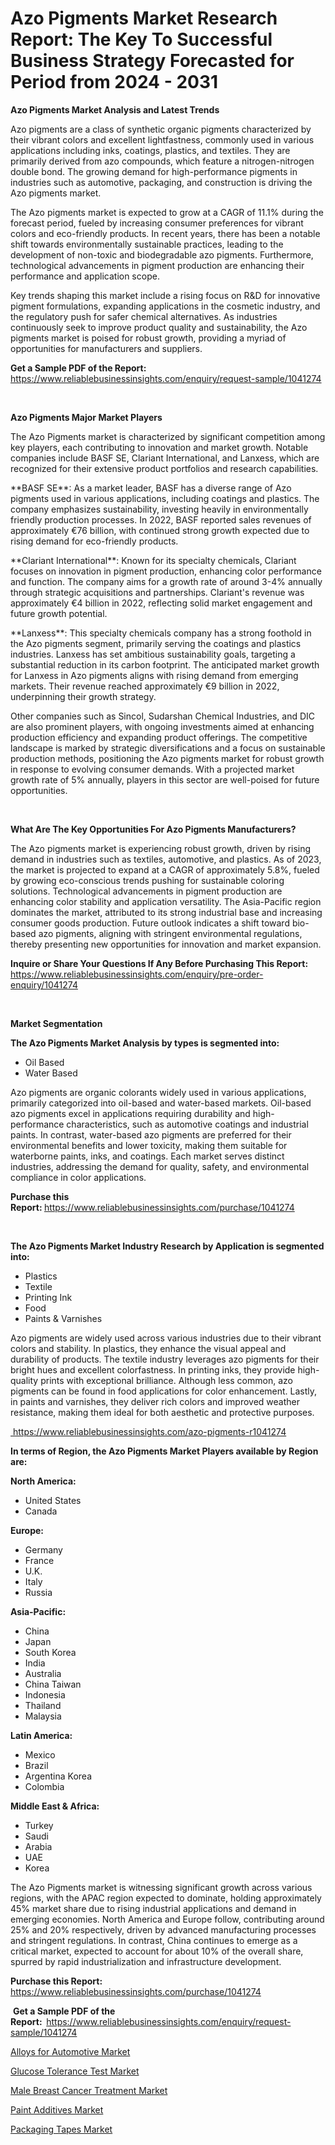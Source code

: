 <p><h1>Azo Pigments Market Research Report: The Key To Successful Business Strategy Forecasted for Period from 2024 - 2031</h1></p><p><strong>Azo Pigments Market Analysis and Latest Trends</strong></p>
<p><p>Azo pigments are a class of synthetic organic pigments characterized by their vibrant colors and excellent lightfastness, commonly used in various applications including inks, coatings, plastics, and textiles. They are primarily derived from azo compounds, which feature a nitrogen-nitrogen double bond. The growing demand for high-performance pigments in industries such as automotive, packaging, and construction is driving the Azo pigments market.</p><p>The Azo pigments market is expected to grow at a CAGR of 11.1% during the forecast period, fueled by increasing consumer preferences for vibrant colors and eco-friendly products. In recent years, there has been a notable shift towards environmentally sustainable practices, leading to the development of non-toxic and biodegradable azo pigments. Furthermore, technological advancements in pigment production are enhancing their performance and application scope.</p><p>Key trends shaping this market include a rising focus on R&D for innovative pigment formulations, expanding applications in the cosmetic industry, and the regulatory push for safer chemical alternatives. As industries continuously seek to improve product quality and sustainability, the Azo pigments market is poised for robust growth, providing a myriad of opportunities for manufacturers and suppliers.</p></p>
<p><strong>Get a Sample PDF of the Report:&nbsp;</strong> <a href="https://www.reliablebusinessinsights.com/enquiry/request-sample/1041274?utm_campaign=57&utm_medium=2&utm_source=Github&utm_content=ia&utm_term=15112024&utm_id=azo-pigments">https://www.reliablebusinessinsights.com/enquiry/request-sample/1041274</a></p>
<p>&nbsp;</p>
<p><strong>Azo Pigments Major Market Players</strong></p>
<p><p>The Azo Pigments market is characterized by significant competition among key players, each contributing to innovation and market growth. Notable companies include BASF SE, Clariant International, and Lanxess, which are recognized for their extensive product portfolios and research capabilities.</p><p>**BASF SE**: As a market leader, BASF has a diverse range of Azo pigments used in various applications, including coatings and plastics. The company emphasizes sustainability, investing heavily in environmentally friendly production processes. In 2022, BASF reported sales revenues of approximately €76 billion, with continued strong growth expected due to rising demand for eco-friendly products.</p><p>**Clariant International**: Known for its specialty chemicals, Clariant focuses on innovation in pigment production, enhancing color performance and function. The company aims for a growth rate of around 3-4% annually through strategic acquisitions and partnerships. Clariant's revenue was approximately €4 billion in 2022, reflecting solid market engagement and future growth potential.</p><p>**Lanxess**: This specialty chemicals company has a strong foothold in the Azo pigments segment, primarily serving the coatings and plastics industries. Lanxess has set ambitious sustainability goals, targeting a substantial reduction in its carbon footprint. The anticipated market growth for Lanxess in Azo pigments aligns with rising demand from emerging markets. Their revenue reached approximately €9 billion in 2022, underpinning their growth strategy.</p><p>Other companies such as Sincol, Sudarshan Chemical Industries, and DIC are also prominent players, with ongoing investments aimed at enhancing production efficiency and expanding product offerings. The competitive landscape is marked by strategic diversifications and a focus on sustainable production methods, positioning the Azo pigments market for robust growth in response to evolving consumer demands. With a projected market growth rate of 5% annually, players in this sector are well-poised for future opportunities.</p></p>
<p>&nbsp;</p>
<p><strong>What Are The Key Opportunities For Azo Pigments Manufacturers?</strong></p>
<p><p>The Azo pigments market is experiencing robust growth, driven by rising demand in industries such as textiles, automotive, and plastics. As of 2023, the market is projected to expand at a CAGR of approximately 5.8%, fueled by growing eco-conscious trends pushing for sustainable coloring solutions. Technological advancements in pigment production are enhancing color stability and application versatility. The Asia-Pacific region dominates the market, attributed to its strong industrial base and increasing consumer goods production. Future outlook indicates a shift toward bio-based azo pigments, aligning with stringent environmental regulations, thereby presenting new opportunities for innovation and market expansion.</p></p>
<p><strong>Inquire or Share Your Questions If Any Before Purchasing This Report:</strong> <a href="https://www.reliablebusinessinsights.com/enquiry/pre-order-enquiry/1041274?utm_campaign=57&utm_medium=2&utm_source=Github&utm_content=ia&utm_term=15112024&utm_id=azo-pigments">https://www.reliablebusinessinsights.com/enquiry/pre-order-enquiry/1041274</a></p>
<p>&nbsp;</p>
<p><strong>Market Segmentation</strong></p>
<p><strong>The Azo Pigments Market Analysis by types is segmented into:</strong></p>
<p><ul><li>Oil Based</li><li>Water Based</li></ul></p>
<p><p>Azo pigments are organic colorants widely used in various applications, primarily categorized into oil-based and water-based markets. Oil-based azo pigments excel in applications requiring durability and high-performance characteristics, such as automotive coatings and industrial paints. In contrast, water-based azo pigments are preferred for their environmental benefits and lower toxicity, making them suitable for waterborne paints, inks, and coatings. Each market serves distinct industries, addressing the demand for quality, safety, and environmental compliance in color applications.</p></p>
<p><strong>Purchase this Report:&nbsp;</strong><a href="https://www.reliablebusinessinsights.com/purchase/1041274?utm_campaign=57&utm_medium=2&utm_source=Github&utm_content=ia&utm_term=15112024&utm_id=azo-pigments">https://www.reliablebusinessinsights.com/purchase/1041274</a></p>
<p>&nbsp;</p>
<p><strong>The Azo Pigments Market Industry Research by Application is segmented into:</strong></p>
<p><ul><li>Plastics</li><li>Textile</li><li>Printing Ink</li><li>Food</li><li>Paints & Varnishes</li></ul></p>
<p><p>Azo pigments are widely used across various industries due to their vibrant colors and stability. In plastics, they enhance the visual appeal and durability of products. The textile industry leverages azo pigments for their bright hues and excellent colorfastness. In printing inks, they provide high-quality prints with exceptional brilliance. Although less common, azo pigments can be found in food applications for color enhancement. Lastly, in paints and varnishes, they deliver rich colors and improved weather resistance, making them ideal for both aesthetic and protective purposes.</p></p>
<p><a href="https://www.reliablebusinessinsights.com/azo-pigments-r1041274?utm_campaign=57&utm_medium=2&utm_source=Github&utm_content=ia&utm_term=15112024&utm_id=azo-pigments">&nbsp;https://www.reliablebusinessinsights.com/azo-pigments-r1041274</a></p>
<p><strong>In terms of Region, the Azo Pigments Market Players available by Region are:</strong></p>
<p>
    <p> <strong> North America: </strong>
        <ul>
            <li>United States</li>
            <li>Canada</li>
        </ul>
        </p> 
    <p> <strong> Europe: </strong>
        <ul>
            <li>Germany</li>
            <li>France</li>
            <li>U.K.</li>
            <li>Italy</li>
            <li>Russia</li>
        </ul>
        </p> 
    <p> <strong> Asia-Pacific: </strong>
        <ul>
            <li>China</li>
            <li>Japan</li>
            <li>South Korea</li>
            <li>India</li>
            <li>Australia</li>
            <li>China Taiwan</li>
            <li>Indonesia</li>
            <li>Thailand</li>
            <li>Malaysia</li>
        </ul>
        </p> 
    <p> <strong> Latin America: </strong>
        <ul>
            <li>Mexico</li>
            <li>Brazil</li>
            <li>Argentina Korea</li>
            <li>Colombia</li>
        </ul>
        </p> 
    <p> <strong> Middle East & Africa: </strong>
        <ul>
            <li>Turkey</li>
            <li>Saudi</li>
            <li>Arabia</li>
            <li>UAE</li>
            <li>Korea</li>
        </ul>
    </p>
    </p>
<p><p>The Azo Pigments market is witnessing significant growth across various regions, with the APAC region expected to dominate, holding approximately 45% market share due to rising industrial applications and demand in emerging economies. North America and Europe follow, contributing around 25% and 20% respectively, driven by advanced manufacturing processes and stringent regulations. In contrast, China continues to emerge as a critical market, expected to account for about 10% of the overall share, spurred by rapid industrialization and infrastructure development.</p></p>
<p><strong>Purchase this Report: </strong><a href="https://www.reliablebusinessinsights.com/purchase/1041274?utm_campaign=57&utm_medium=2&utm_source=Github&utm_content=ia&utm_term=15112024&utm_id=azo-pigments">https://www.reliablebusinessinsights.com/purchase/1041274</a></p>
<p>&nbsp;<strong>Get a Sample PDF of the Report:&nbsp;&nbsp;</strong><a href="https://www.reliablebusinessinsights.com/enquiry/request-sample/1041274?utm_campaign=57&utm_medium=2&utm_source=Github&utm_content=ia&utm_term=15112024&utm_id=azo-pigments">https://www.reliablebusinessinsights.com/enquiry/request-sample/1041274</a></p>
<p><strong></strong></p>
<p><p><a href="https://github.com/AshrafKhan865/Market-Research-Report-List-1/blob/main/alloys-for-automotive-market.md?utm_campaign=57&utm_medium=2&utm_source=Github&utm_content=ia&utm_term=15112024&utm_id=azo-pigments">Alloys for Automotive Market</a></p><p><a href="https://issuu.com/reportprime-2/docs/glucose-tolerance-test-market-size-_55fe44c3531a17?utm_campaign=57&utm_medium=2&utm_source=Github&utm_content=ia&utm_term=15112024&utm_id=azo-pigments">Glucose Tolerance Test Market</a></p><p><a href="https://issuu.com/reportprime-2/docs/male-breast-cancer-treatment-market_aa08b2b13b23eb?utm_campaign=57&utm_medium=2&utm_source=Github&utm_content=ia&utm_term=15112024&utm_id=azo-pigments">Male Breast Cancer Treatment Market</a></p><p><a href="https://www.linkedin.com/pulse/paint-additives-market-emerging-trends-future-prospects-period-o84ic?utm_campaign=57&utm_medium=2&utm_source=Github&utm_content=ia&utm_term=15112024&utm_id=azo-pigments">Paint Additives Market</a></p><p><a href="https://www.linkedin.com/pulse/packaging-tapes-market-global-regional-analysis-focus-end-wxwuc?utm_campaign=57&utm_medium=2&utm_source=Github&utm_content=ia&utm_term=15112024&utm_id=azo-pigments">Packaging Tapes Market</a></p></p>